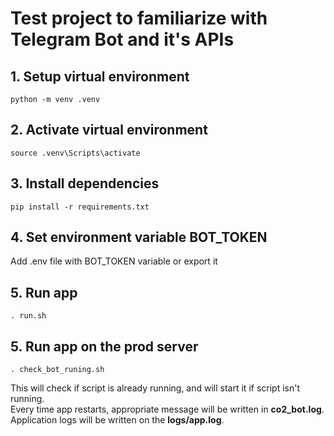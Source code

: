 # Test project to familiarize with Telegram Bot and it's APIs

## 1. Setup virtual environment

```
python -m venv .venv
```

## 2. Activate virtual environment

```
source .venv\Scripts\activate
```

## 3. Install dependencies

```
pip install -r requirements.txt
```

## 4. Set environment variable BOT_TOKEN

Add .env file with BOT_TOKEN variable or
export it

## 5. Run app

```
. run.sh
```

## 5. Run app on the prod server

```
. check_bot_runing.sh
```

This will check if script is already running, and will start it if script isn't running.  
Every time app restarts, appropriate message will be written in **co2_bot.log**.  
Application logs will be written on the **logs/app.log**.
